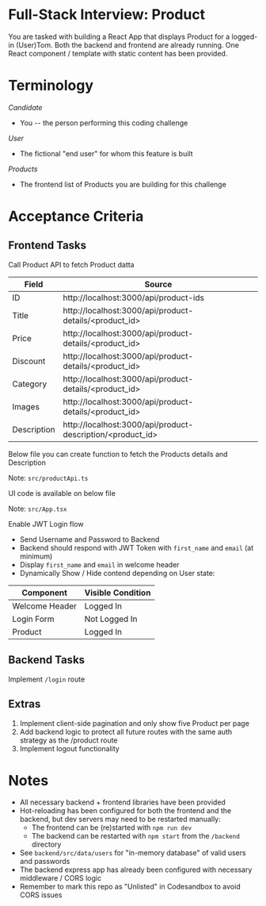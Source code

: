 # Full-Stack Interview: Product

You are tasked with building a React App that displays Product  for a logged-in (User)Tom. Both the backend and frontend are already running. One React component / template with static content has been provided.

# Terminology

_Candidate_

- You -- the person performing this coding challenge

_User_

- The fictional "end user" for whom this feature is built

_Products_

- The frontend list of Products you are building for this challenge

# Acceptance Criteria

## Frontend Tasks

Call Product API to fetch Product datta

| Field       | Source                                                      |
| ----------- | --------------------------------------------------------    |
| ID          | http://localhost:3000/api/product-ids                       |
| Title       | http://localhost:3000/api/product-details/<product_id>      |
| Price       | http://localhost:3000/api/product-details/<product_id>      |
| Discount    | http://localhost:3000/api/product-details/<product_id>      |
| Category    | http://localhost:3000/api/product-details/<product_id>      |
| Images      | http://localhost:3000/api/product-details/<product_id>      |
| Description | http://localhost:3000/api/product-description/<product_id>  |

Below file you can create function to fetch the Products details and Description

Note: `src/productApi.ts`

UI code is available on below file

Note: `src/App.tsx`

Enable JWT Login flow

- Send Username and Password to Backend
- Backend should respond with JWT Token with `first_name` and `email` (at minimum)
- Display `first_name` and `email` in welcome header
- Dynamically Show / Hide contend depending on User state:

| Component      | Visible Condition |
| -------------- | ----------------- |
| Welcome Header | Logged In         |
| Login Form     | Not Logged In     |
| Product        | Logged In         |


## Backend Tasks

Implement `/login` route


## Extras

1. Implement client-side pagination and only show five Product per page
2. Add backend logic to protect all future routes with the same auth strategy as the /product route
3. Implement logout functionality



# Notes

- All necessary backend + frontend libraries have been provided
- Hot-reloading has been configured for both the frontend and the backend, but dev servers may need to be restarted manually:
  - The frontend can be (re)started with `npm run dev`
  - The backend can be restarted with `npm start` from the `/backend` directory
- See `backend/src/data/users` for "in-memory database" of valid users and passwords
- The backend express app has already been configured with necessary middleware / CORS logic
- Remember to mark this repo as "Unlisted" in Codesandbox to avoid CORS issues
